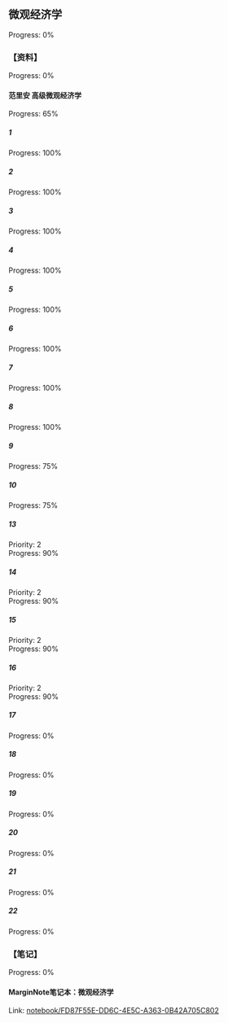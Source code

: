 ## 微观经济学  
  
Progress: 0%  
  
### 【资料】  
  
Progress: 0%  
  
#### 范里安 高级微观经济学  
  
Progress: 65%  
  
##### 1  
  
Progress: 100%  
  
##### 2  
  
Progress: 100%  
  
##### 3  
  
Progress: 100%  
  
##### 4  
  
Progress: 100%  
  
##### 5  
  
Progress: 100%  
  
##### 6  
  
Progress: 100%  
  
##### 7  
  
Progress: 100%  
  
##### 8  
  
Progress: 100%  
  
##### 9  
  
Progress: 75%  
  
##### 10  
  
Progress: 75%  
  
##### 13  
  
Priority: 2  
Progress: 90%  
  
##### 14  
  
Priority: 2  
Progress: 90%  
  
##### 15  
  
Priority: 2  
Progress: 90%  
  
##### 16  
  
Priority: 2  
Progress: 90%  
  
##### 17  
  
Progress: 0%  
  
##### 18  
  
Progress: 0%  
  
##### 19  
  
Progress: 0%  
  
##### 20  
  
Progress: 0%  
  
##### 21  
  
Progress: 0%  
  
##### 22  
  
Progress: 0%  
  
### 【笔记】  
  
Progress: 0%  
  
#### MarginNote笔记本：微观经济学  
  
Link: [notebook/FD87F55E-DD6C-4E5C-A363-0B42A705C802][2]  





  
[1]: ithoughts://open?path=/iCloud/MLMS/Projects%20Management.itmz&topic=98A3228A-B1B2-49DA-9F0B-F8D0424F7220  
[2]: marginnote3app://notebook/FD87F55E-DD6C-4E5C-A363-0B42A705C802  
[3]: marginnote3app://notebook/8C0B351C-C9DB-4610-915C-715CADD1902A  
[4]: marginnote3app://notebook/DC3E7273-1C25-4F2E-A87B-29C6625F0D41  
[5]: https://bbs.pinggu.org/thread-1491467-1-1.html  
[6]: https://mp.weixin.qq.com/s/Kii7RrJlsPftEA9eFzQ0VQ  
[7]: http://www.econmod.cn  
[8]: https://quantecon.org/projects/  
[9]: https://quantecon.org/quantecon-jl/  
[10]: marginnote3app://notebook/95BEDC6F-1A33-4EB0-A713-A5CD95E858EF  
[11]: marginnote3app://notebook/D84FDD7C-0E91-4EFE-8F85-AE22018A87DE  
[12]: file:///Users/ethan/Documents/CoreFiles/ReadingsFile/%E7%A4%BE%E4%BC%9A%E5%AD%A6  
[13]: file:///Users/ethan/Documents/CoreFiles/ReadingsFile/%E7%A4%BE%E4%BC%9A%E5%AD%A6/%E5%8D%9A%E5%BC%88%E4%B8%8E%E7%A4%BE%E4%BC%9A(%E9%AB%98%E6%B8%85).pdf  
[14]: file:///Users/ethan/Documents/CoreFiles/ReadingsFile/%E7%A4%BE%E4%BC%9A%E5%AD%A6/%E9%9B%86%E4%BD%93%E8%A1%8C%E5%8A%A8%E7%9A%84%E9%80%BB%E8%BE%91%EF%BC%88%E7%BE%8E%EF%BC%89%E6%9B%BC%E7%91%9F%C2%B7%E5%A5%A5%E5%B0%94%E6%A3%AE.pdf  
[15]: file:///Users/ethan/Documents/CoreFiles/ReadingsFile/%E7%A4%BE%E4%BC%9A%E5%AD%A6/%E9%A2%84%E7%9F%A5%E7%A4%BE%E4%BC%9A%20%20%E7%BE%A4%E4%BD%93%E8%A1%8C%E4%B8%BA%E7%9A%84%E5%86%85%E5%9C%A8%E6%B3%95%E5%88%99_%EF%BC%88%E8%8B%B1%EF%BC%89%E9%B2%8D%E5%B0%94%E8%91%97%EF%BC%9B%E6%9A%B4%E6%B0%B8%E5%AE%81%E8%AF%91_%E5%8C%97%E4%BA%AC%EF%BC%9A%E5%BD%93%E4%BB%A3%E4%B8%AD%E5%9B%BD%E5%87%BA%E7%89%88%E7%A4%BE_2010.07_405_12624561.pdf  
[16]: file:///Users/ethan/Documents/CoreFiles/ReadingsFile/%E7%A4%BE%E4%BC%9A%E5%AD%A6/%E3%80%90%E9%A2%84%E7%9F%A5%E7%A4%BE%E4%BC%9A%EF%BC%9A%E7%BE%A4%E4%BD%93%E8%A1%8C%E4%B8%BA%E7%9A%84%E5%86%85%E5%9C%A8%E6%B3%95%E5%88%99%E3%80%91PDF%E6%9C%80%E6%96%B0%E7%89%88.pdf  
[17]: file:///Users/ethan/Documents/CoreFiles/ReadingsFile/%E7%A4%BE%E4%BC%9A%E5%AD%A6/%E5%8D%9A%E5%BC%88%E4%B8%8E%E7%A4%BE%E4%BC%9A%E8%AE%B2%E4%B9%89  
[18]: file:///Users/ethan/Documents/CoreFiles/ReadingsFile/%E7%A4%BE%E4%BC%9A%E5%AD%A6/%E5%A4%8D%E6%9D%82%E9%80%82%E5%BA%94%E7%B3%BB%E7%BB%9F%EF%BC%9A%E7%A4%BE%E4%BC%9A%E7%94%9F%E6%B4%BB%E8%AE%A1%E7%AE%97%E6%A8%A1%E5%9E%8B%E5%AF%BC%E8%AE%BA%EF%BC%88%E7%BE%8E%EF%BC%89%E7%BA%A6%E7%BF%B0%C2%B7H.%E7%B1%B3%E5%8B%92.pdf  
[19]: file:///Users/ethan/Documents/CoreFiles/ReadingsFile/%E7%A4%BE%E4%BC%9A%E5%AD%A6/%E5%90%88%E4%BD%9C%E7%9A%84%E5%A4%8D%E6%9D%82%E6%80%A7%EF%BC%9A%E5%9F%BA%E4%BA%8E%E5%8F%82%E4%B8%8E%E8%80%85%E7%AB%9E%E4%BA%89%E4%B8%8E%E5%90%88%E4%BD%9C%E7%9A%84%E6%A8%A1%E5%9E%8B%EF%BC%88%E7%BE%8E%EF%BC%89%E7%BD%97%E4%BC%AF%E7%89%B9%C2%B7%E9%98%BF%E5%85%8B%E5%A1%9E%E5%B0%94%E7%BD%97%E5%BE%B7.pdf  
[20]: file:///Users/ethan/Documents/CoreFiles/ReadingsFile/%E7%A4%BE%E4%BC%9A%E5%AD%A6/%E5%90%88%E4%BD%9C%E7%9A%84%E8%BF%9B%E5%8C%96_(%E7%BE%8E)%E7%BD%97%E4%BC%AF%E7%89%B9%C2%B7%E9%98%BF%E5%85%8B%E5%A1%9E%E5%B0%94%E7%BD%97%E5%BE%B7.pdf  
[21]: file:///Users/ethan/Documents/CoreFiles/ReadingsFile/%E7%A4%BE%E4%BC%9A%E5%AD%A6/%E7%BB%93%E6%9E%84%E6%B4%9E%EF%BC%9A%E7%AB%9E%E4%BA%89%E7%9A%84%E7%A4%BE%E4%BC%9A%E7%BB%93%E6%9E%84.pdf  
[22]: marginnote3app://notebook/063544AB-EA69-40AE-8849-735D1D94E189  
